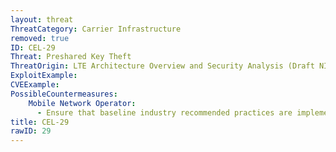 ```yaml
---
layout: threat
ThreatCategory: Carrier Infrastructure
removed: true
ID: CEL-29
Threat: Preshared Key Theft
ThreatOrigin: LTE Architecture Overview and Security Analysis (Draft NISTIR 8071) [^166]
ExploitExample:
CVEExample:
PossibleCountermeasures:
    Mobile Network Operator:
      - Ensure that baseline industry recommended practices are implemented and validated
title: CEL-29
rawID: 29
---
```

